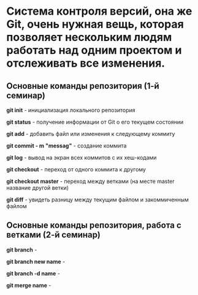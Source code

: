 # Система контроля версий, она же Git, очень нужная вещь, которая позволяет нескольким людям работать над одним проектом и отслеживать все изменения.

## Основные команды репозитория (1-й семинар)

**git init** - инициализация локального репозитория

**git status** - получение информации от Git о его текущем состоянии

**git add** - добавить файл или изменения к следующему коммиту

**git commit - m "messag"** - создание коммита

**git log** - вывод на экран всех коммитов с их хеш-кодами

**git checkout** - переход от одного коммита к другому

**git checkout master** - переход между ветками (на месте master название другой ветки)

**git diff** - увидеть разницу между текущим файлом и закоммиченным файлом

## Основные команды репозитория, работа с ветками (2-й семинар)

**git branch** - 

**git branch new name** - 

**git branch -d name** - 

**git merge name** - 